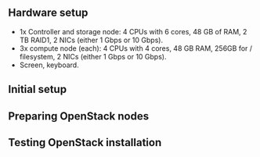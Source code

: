 ## Hardware setup
* 1x Controller and storage node: 4 CPUs with 6 cores, 48 GB of RAM, 2 TB RAID1, 2 NICs (either 1 Gbps or 10 Gbps).
* 3x compute node (each): 4 CPUs with 4 cores, 48 GB RAM, 256GB for / filesystem, 2 NICs (either 1 Gbps or 10 Gbps).
* Screen, keyboard.

## Initial setup
## Preparing OpenStack nodes
## Testing OpenStack installation